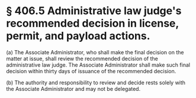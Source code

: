 # § 406.5   Administrative law judge's recommended decision in license, permit, and payload actions.

(a) The Associate Administrator, who shall make the final decision on the matter at issue, shall review the recommended decision of the administrative law judge. The Associate Administrator shall make such final decision within thirty days of issuance of the recommended decision. 


(b) The authority and responsibility to review and decide rests solely with the Associate Administrator and may not be delegated. 





